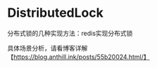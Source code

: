 # DistributedLock
分布式锁的几种实现方法：redis实现分布式锁

具体场景分析，请看博客详解【https://blog.anthill.ink/posts/55b20024.html/】
